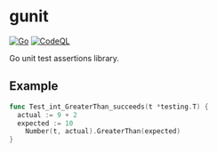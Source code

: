 # gunit

[![Go](https://github.com/nfisher/gunit/actions/workflows/go.yml/badge.svg)](https://github.com/nfisher/gunit/actions/workflows/go.yml)
[![CodeQL](https://github.com/nfisher/gunit/actions/workflows/codeql.yml/badge.svg)](https://github.com/nfisher/gunit/actions/workflows/codeql.yml)

Go unit test assertions library.

## Example

```go
func Test_int_GreaterThan_succeeds(t *testing.T) {
  actual := 9 + 2
  expected := 10
	Number(t, actual).GreaterThan(expected)
}
```
